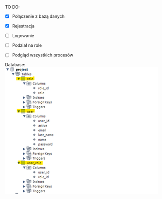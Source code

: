 TO DO:
- [x] Połączenie z bazą danych
- [x] Rejestracja
- [ ] Logowanie
- [ ] Podział na role
- [ ] Podgląd wszystkich procesów


Database:
![alt text](https://github.com/JacekFlak/project/blob/develop/src/main/resources/static/images/db.png)

